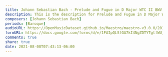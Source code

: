 ```yaml
---
title: Johann Sebastian Bach - Prelude and Fugue in D Major WTC II BWV 874 (3)
description: This is the description for Prelude and Fugue in D Major WTC II BWV 874 by Johann Sebastian Bach
composers: [Johann Sebastian Bach]
periods: [Baroque]
audioURL: https://OpenMusicDataset.github.io/Maestro/maestro-v3.0.0/2011/MIDI-Unprocessed_01_R1_2011_MID--AUDIO_R1-D1_02_Track02_wav.midi
formURL: https://docs.google.com/forms/d/e/1FAIpQLSfGA7kI4NgZDTYTgtfWUjG-e2aSDGOPJUWlYJR-SsF8uH0XpA/viewform
comments: true
share: true
date: 2021-08-08T07:43:13-06:00
---
```

